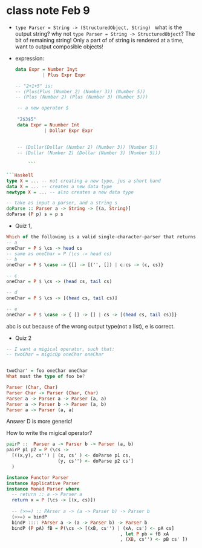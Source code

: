 # class note Feb 9

* `type Parser = String -> (StructuredObject, String) ` what is the output string? why not `type Parser = String -> StructuredObject`?  The bit of remaining string!
Only a part of of string is rendered at a time, want to output composible objects!

* expression:
    
    ```Haskell
    data Expr = Number Inyt
              | Plus Expr Expr
    
    -- "2+1+5" is:
    -- (Plus(Plus (Number 2) (Number 3)) (Number 5))
    -- (Plus (Number 2) (Plus (Number 3) (Number 5)))
    ```
    
    
```Haskell
    -- a new operator $
    
    "2$3$5"
    data Expr = Nuumber Int
              | Dollar Expr Expr
              
    
    -- (Dollar(Dollar (Number 2) (Number 3)) (Number 5))
    -- (Dollar (Number 2) (Dollar (Number 3) (Number 5)))
    
        ```

```Haskell
type X = ... -- not creating a new type, jus a short hand
data X = ... -- creates a new data type
newtype X = ... -- also creates a new data type
```

```Haskell
-- take as input a parser, and a string s
doParse :: Parser a -> String -> [(a, String)]
doParse (P p) s = p s
```

* Quiz 1,

```Haskell
Which of the following is a valid single-character-parser that returns the first Char from a string (if one exists.)
-- a
oneChar = P $ \cs -> head cs
-- same as oneChar = P (\cs -> head cs)
-- b
oneChar = P $ \case -> {[] -> [('', []) | c:cs -> (c, cs)}

-- c
oneChar = P $ \cs -> (head cs, tail cs)

-- d
oneChar = P $ \cs -> [(head cs, tail cs)]

-- e
oneChar = P $ \case -> { [] -> [] | cs -> [(head cs, tail cs)]}
```
abc is out because of the wrong output type(not a list), e is correct.

* Quiz 2

```Haskell
-- I want a migical operator, such that:
-- twoChar = migicOp oneChar oneChar


twoChar' = foo oneChar oneChar 
What must the type of foo be?

Parser (Char, Char)
Parser Char -> Parser (Char, Char)
Parser a -> Parser a -> Parser (a, a)
Parser a -> Parser b -> Parser (a, b)
Parser a -> Parser (a, a)

```

Answer D is more generic!


How to write the migical operator?
```Haskell
pairP ::  Parser a -> Parser b -> Parser (a, b)
pairP p1 p2 = P (\cs -> 
  [((x,y), cs'') | (x, cs' ) <- doParse p1 cs, 
                   (y, cs'') <- doParse p2 cs']
  )

```


```Haskell
instance Functor Parser
instance Applicative Parser
instance Monad Parser where
  -- return :: a -> Parser a
  return x = P (\cs -> [(x, cs)])
  
  -- (>>=) :: PArser a -> (a -> Parser b) -> Parser b
  (>>=) = bindP
  bindP :::: PArser a -> (a -> Parser b) -> Parser b
  bindP (P pA) fB = P(\cs -> [(xB, cs'') | (xA, cs') <- pA cs]
                                          , let P pb = fB xA
                                          , (XB, cs'') <- pB cs' ])




```


